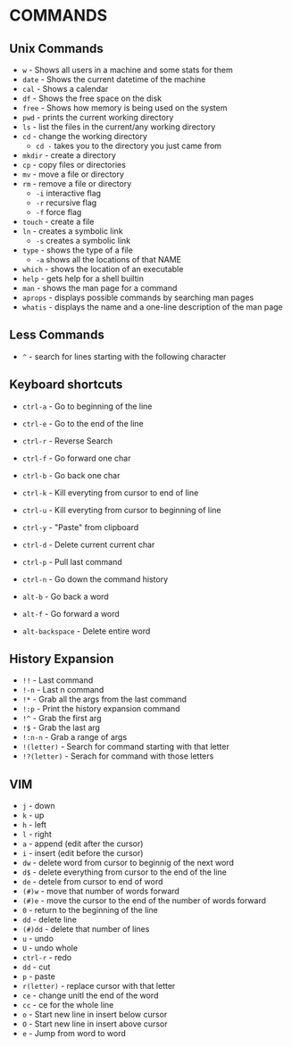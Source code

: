 # COMMANDS

## Unix Commands
- `w` - Shows all users in a machine and some stats for them
- `date` - Shows the current datetime of the machine
- `cal` - Shows a calendar
- `df` - Shows the free space on the disk
- `free` - Shows how memory is being used on the system
- `pwd` - prints the current working directory
- `ls` - list the files in the current/any working directory
- `cd` - change the working directory
	- `cd -` takes you to the directory you just came from
- `mkdir` - create a directory
- `cp` - copy files or directories
- `mv` - move a file or directory
- `rm` - remove a file or directory
	- `-i` interactive flag
	- `-r` recursive flag
	- `-f` force flag
- `touch` - create a file
- `ln` - creates a symbolic link
	- `-s` creates a symbolic link
- `type` - shows the type of a file
	- `-a` shows all the locations of that NAME
- `which` - shows the location of an executable
- `help` - gets help for a shell builtin
- `man` - shows the man page for a command
- `aprops` - displays possible commands by searching man pages 
- `whatis` - displays the name and a one-line description of the man page

## Less Commands
- `^` - search for lines starting with the following character

## Keyboard shortcuts
- `ctrl-a` - Go to beginning of the line
- `ctrl-e` - Go to the end of the line
- `ctrl-r` - Reverse Search
- `ctrl-f` - Go forward one char
- `ctrl-b` - Go back one char
- `ctrl-k` - Kill everyting from cursor to end of line
- `ctrl-u` - Kill everyting from cursor to beginning of line
- `ctrl-y` - "Paste" from clipboard
- `ctrl-d` - Delete current current char
- `ctrl-p` - Pull last command
- `ctrl-n` - Go down the command history

- `alt-b` - Go back a word
- `alt-f` - Go forward a word
- `alt-backspace` - Delete entire word

## History Expansion
- `!!` - Last command
- `!-n` - Last n command
- `!*` - Grab all the args from the last command
- `!:p` - Print the history expansion command
- `!^` - Grab the first arg
- `!$` - Grab the last arg
- `!:n-n` - Grab a range of args
- `!(letter)` - Search for command starting with that letter
- `!?(letter)` - Serach for command with those letters

## VIM 
- `j` - down
- `k` - up
- `h` - left
- `l` - right
- `a` - append (edit after the cursor)
- `i` - insert (edit before the cursor)
- `dw` - delete word from cursor to beginnig of the next word
- `d$` - delete everything from cursor to the end of the line
- `de` - detele from cursor to end of word
- `(#)w` - move that number of words forward
- `(#)e` - move the cursor to the end of the number of words forward
- `0` - return to the beginning of the line
- `dd` - delete line
- `(#)dd` - delete that number of lines
- `u` - undo
- `U` - undo whole
- `ctrl-r` - redo
- `dd` - cut
- `p` - paste
- `r(letter)` - replace cursor with that letter
- `ce` - change unitl the end of the word
- `cc` - ce for the whole line
- `o` - Start new line in insert below cursor
- `O` - Start new line in insert above cursor
- `e` - Jump from word to word
